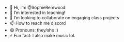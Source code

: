 - 👋 Hi, I’m @SophieRemwood
- 👀 I’m interested in teaching!
- 💞️ I’m looking to collaborate on engaging class projects
- 📫 How to reach me discord
- 😄 Pronouns: they/she :) 
- ⚡ Fun fact: I also make music lol.

<!---
SophieRemwood/SophieRemwood is a ✨ special ✨ repository because its `README.md` (this file) appears on your GitHub profile.
You can click the Preview link to take a look at your changes.
--->
